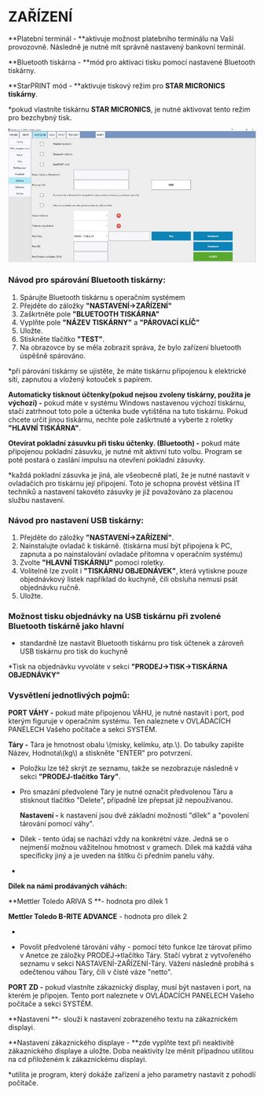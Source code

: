 # ZAŘÍZENÍ

**Platební terminál - **aktivuje možnost platebního terminálu na Vaší provozovně. Následně je nutné mít správně nastavený bankovní terminál.

**Bluetooth tiskárna - **mód pro aktivaci tisku pomocí nastavené Bluetooth tiskárny.

**StarPRINT mód - **aktivuje tiskový režim pro **STAR MICRONICS tiskárny**.

\*pokud vlastníte tiskárnu **STAR MICRONICS**, je nutné aktivovat tento režim pro bezchybný tisk.

![](/assets/NASTAVENI-ZARIZENI2.jpg)

### Návod pro spárování Bluetooth tiskárny:

1. Spárujte Bluetooth tiskárnu s operačním systémem
2. Přejděte do záložky **"NASTAVENÍ-&gt;ZAŘÍZENÍ"**
3. Zaškrtněte pole **"BLUETOOTH TISKÁRNA"**
4. Vyplňte pole **"NÁZEV TISKÁRNY"** a **"PÁROVACÍ KLÍČ"**
5. Uložte.
6. Stiskněte tlačítko **"TEST"**.
7. Na obrazovce by se měla zobrazit správa, že bylo zařízení bluetooth úspěšně spárováno.

\*při párování tiskárny se ujistěte, že máte tiskárnu připojenou k elektrické síti, zapnutou a vložený kotouček s papírem.

**Automaticky tisknout účtenky\(pokud nejsou zvoleny tiskárny, použita je výchozí\) -** pokud máte v systému Windows nastavenou výchozí tiskárnu, stačí zatrhnout toto pole a účtenka bude vytištěna na tuto tiskárnu. Pokud chcete určit jinou tiskárnu, nechte pole zaškrtnuté a vyberte z roletky **"HLAVNÍ TISKÁRNA"**.

**Otevírat pokladní zásuvku při tisku účtenky. \(Bluetooth\) -** pokud máte připojenou pokladní zásuvku, je nutné mít aktivní tuto volbu. Program se poté postará o zaslání impulsu na otevření pokladní zásuvky.

\*každá pokladní zásuvka je jiná, ale všeobecně platí, že je nutné nastavit v ovladačích pro tiskárnu její připojení. Toto je schopna provést většina IT techniků a nastavení takovéto zásuvky je již považováno za placenou službu nastavení.

### Návod pro nastavení USB tiskárny:

1. Přejděte do záložky **"NASTAVENÍ-&gt;ZAŘÍZENÍ"**.
2. Nainstalujte ovladač k tiskárně. \(tiskárna musí být připojena k PC, zapnuta a po nainstalování ovladače přítomna v operačním systému\)
3. Zvolte **"HLAVNÍ TISKÁRNU"** pomocí roletky.
4. Volitelně lze zvolit i **"TISKÁRNU OBJEDNÁVEK"**, která vytiskne pouze objednávkový lístek například do kuchyně, čili obsluha nemusí psát objednávku ručně.
5. Uložte.

### Možnost tisku objednávky na USB tiskárnu při zvolené Bluetooth tiskárně jako hlavní

* standardně lze nastavit Bluetooth tiskárnu pro tisk účtenek a zároveň USB tiskárnu pro tisk do kuchyně

\*Tisk na objednávku vyvoláte v sekci **"PRODEJ-&gt;TISK-&gt;TISKÁRNA OBJEDNÁVKY"**

### **Vysvětlení jednotlivých pojmů:**

**PORT VÁHY -** pokud máte připojenou VÁHU, je nutné nastavit i port, pod kterým figuruje v operačním systému. Ten naleznete v OVLÁDACÍCH PANELECH Vašeho počítače a sekci SYSTÉM.

**Táry -** Tára je hmotnost obalu \\(misky, kelímku, atp.\\). Do tabulky zapište Název, Hodnota\\(kg\\) a stiskněte "ENTER" pro potvrzení.

* Položku lze též skrýt ze seznamu, takže se nezobrazuje následně v sekci **"PRODEJ-tlačítko Táry"**.

* Pro smazání předvolené Táry je nutné označit předvolenou Táru a stisknout tlačítko "Delete", případně lze přepsat již nepoužívanou.

  **Nastavení -** k nastavení jsou dvě základní možnosti "dílek" a "povolení tárování pomocí váhy".

* Dílek - tento údaj se nachází vždy na konkrétní váze. Jedná se o nejmenší možnou vážitelnou hmotnost v gramech. Dílek má každá váha specificky jiný a je uveden na štítku či předním panelu váhy.

-

**Dílek na námi prodávaných váhách:**

**Mettler Toledo ARIVA S **- hodnota pro dílek 1

**Mettler Toledo B-RITE ADVANCE** - hodnota pro dílek 2

-

* Povolit předvolené tárování váhy - pomocí této funkce lze tárovat přímo v Anetce ze záložky PRODEJ-&gt;tlačítko Táry. Stačí vybrat z vytvořeného seznamu v sekci NASTAVENÍ-ZAŘÍZENÍ-Táry. Vážení následně probíhá s odečtenou váhou Táry, čili v čisté váze "netto".

**PORT ZD -** pokud vlastníte zákaznický display, musí být nastaven i port, na kterém je připojen. Tento port naleznete v OVLÁDACÍCH PANELECH Vašeho počítače a sekci SYSTÉM.

**Nastavení **- slouží k nastavení zobrazeného textu na zákaznickém displayi.

**Nastavení zákaznického displaye - **zde vyplňte text při neaktivitě zákaznického displaye a uložte. Doba neaktivity lze měnit případnou utilitou na cd přiloženém k zákaznickému displayi.

\*utilita je program, který dokáže zařízení a jeho parametry nastavit z pohodlí počítače.

